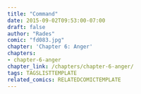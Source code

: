 ```yaml
---
title: "Command"
date: 2015-09-02T09:53:00-07:00
draft: false
author: "Rades"
comic: "fd083.jpg"
chapter: 'Chapter 6: Anger'
chapters:
- chapter-6-anger
chapter_link: /chapters/chapter-6-anger/
tags: TAGSLISTTEMPLATE
related_comics: RELATEDCOMICTEMPLATE
---
```

